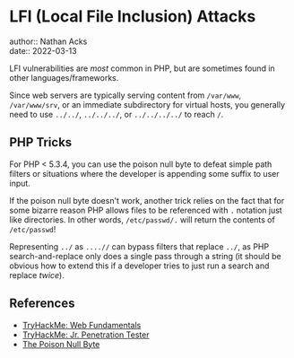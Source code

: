 # LFI (Local File Inclusion) Attacks

author:: Nathan Acks  
date:: 2022-03-13

LFI vulnerabilities are *most* common in PHP, but are sometimes found in other languages/frameworks.

Since web servers are typically serving content from `/var/www`, `/var/www/srv`, or an immediate subdirectory for virtual hosts, you generally need to use `../../`, `../../../`, or `../../../../` to reach `/`.

## PHP Tricks

For PHP < 5.3.4, you can use the poison null byte to defeat simple path filters or situations where the developer is appending some suffix to user input.

If the poison null byte doesn't work, another trick relies on the fact that for some bizarre reason PHP allows files to be referenced with `.` notation just like directories. In other words, `/etc/passwd/.` will return the contents of `/etc/passwd`!

Representing `../` as `....//` can bypass filters that replace `../`, as PHP search-and-replace only does a single pass through a string (it should be obvious how to extend this if a developer tries  to just run a search and replace *twice*).

## References

* [TryHackMe: Web Fundamentals](tryhackme-web-fundamentals.md)
* [TryHackMe: Jr. Penetration Tester](tryhackme-jr-penetration-tester.md)
* [The Poison Null Byte](poison-null-byte.md)
